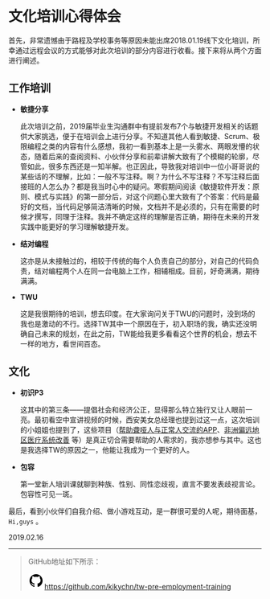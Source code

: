 # 文化培训心得体会

首先，非常遗憾由于路程及学校事务等原因未能出席2018.01.19线下文化培训，所幸通过远程会议的方式能够对此次培训的部分内容进行收看。接下来将从两个方面进行阐述。

## 工作培训

- **敏捷分享**

  此次培训之前，2019届毕业生沟通群中有提前发布7个与敏捷开发相关的话题供大家挑选，便于在培训会上进行分享。不知道其他人看到敏捷、Scrum、极限编程之类的内容有什么感想，我初一看到基本上是一头雾水、两眼发懵的状态，随着后来的查阅资料、小伙伴分享和前辈讲解大致有了个模糊的轮廓，尽管如此，很多东西还是一知半解。也正因此，导致我对培训中一位小哥哥说的某些话的不理解，比如：一般不写注释。啊？为什么不写注释？不写注释后面接班的人怎么办？都是我当时心中的疑问。寒假期间阅读《敏捷软件开发：原则、模式与实践》的第一部分后，对这个问题心里大致有了个答案：代码是最好的文档，当代码足够简洁清晰的时候，文档并不是必须的，只有在需要的时候才撰写，同理于注释。我并不确定这样的理解是否正确，期待在未来的开发实践中能更好的学习理解敏捷开发。

- **结对编程**

  这亦是从未接触过的，相较于传统的每个人负责自己的部分，对自己的代码负责，结对编程两个人在同一台电脑上工作，相辅相成。目前，好奇满满，期待满满。

- **TWU**

  这是我很期待的培训，想去印度。在大家询问关于TWU的问题时，没到场的我也是激动的不行。选择TW其中一个原因在于，初入职场的我，确实还没明确自己未来的规划，在此之前，TW能给我更多看看这个世界的机会，想去不一样的地方，看世间百态。

## 文化

- **初识P3**

  这其中的第三条——提倡社会和经济公正，显得那么特立独行又让人眼前一亮。最初看空中宣讲视频的时候，西安美女总经理也提到过这一点，这次培训的小姐姐也提到了，这些项目（[帮助聋哑人与正常人交流的APP](http://insights.thoughtworkers.org/how-to-produce-a-p3-app/)、[非洲偏远地区医疗系统改善](http://insights.thoughtworkers.org/thoughtworks-p3-project/) 等）是真正切合需要帮助的人需求的，我亦想参与其中。这也是我选择TW的原因之一，他能让我成为一个更好的人。

- **包容**

  第一堂新人培训课就聊到种族、性别、同性恋歧视，直言不要发表歧视言论。包容性可见一斑。

  

最后，看到小伙伴们自我介绍、做小游戏互动，是一群很可爱的人呢，期待面基，`Hi,guys` 。

2019.02.16



---

> GitHub地址如下所示：
>
> ![github](./img/github.png)<https://github.com/kikychn/tw-pre-employment-training>


